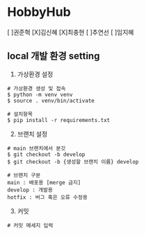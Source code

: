 # HobbyHub

[ ]권준혁
[X]김신혜
[X]최충현
[ ]추연선
[ ]임지혜


## local 개발 환경 setting
1. 가상환경 설정
```
# 가상환경 생성 및 접속
$ python -m venv venv
$ source . venv/bin/activate

# 설치항목
$ pip install -r requirements.txt
```

2. 브랜치 설정
```
# main 브랜치에서 분깃
$ git checkout -b develop
$ git checkout -b {생성할 브랜치 이름} develop

# 브랜치 구분
main : 배포용 [merge 금지]
develop : 개발용
hotfix : 버그 혹은 오류 수정용
```

3. 커밋 
```
# 커밋 메세지 입력

```
